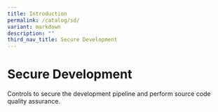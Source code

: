 ```yaml
---
title: Introduction
permalink: /catalog/sd/
variant: markdown
description: ""
third_nav_title: Secure Development
---
```

# Secure Development

Controls to secure the development pipeline and perform source code quality assurance.